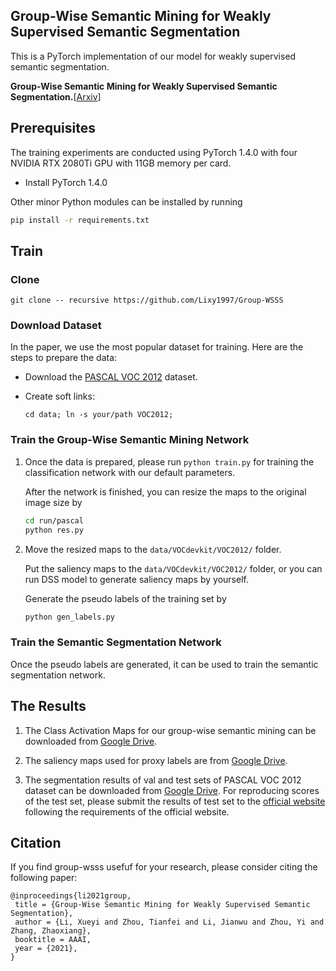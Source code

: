 ## Group-Wise Semantic Mining for Weakly Supervised Semantic Segmentation

This  is a PyTorch implementation of our model for weakly supervised semantic segmentation.

**Group-Wise Semantic Mining for Weakly Supervised Semantic Segmentation.**[[Arxiv]()]

## Prerequisites

The training experiments are conducted using PyTorch 1.4.0 with four NVIDIA RTX 2080Ti GPU with 11GB memory per card.

+ Install PyTorch 1.4.0

Other minor Python modules can be installed by running

```bash
pip install -r requirements.txt
``` 

## Train

### Clone

```git clone -- recursive https://github.com/Lixy1997/Group-WSSS```

### Download Dataset

In the paper, we use the most popular dataset for training. Here are the steps to prepare the data:

+ Download the [PASCAL VOC 2012](https://drive.google.com/file/d/1uh5bWXvLOpE-WZUUtO77uwCB4Qnh6d7X/view) dataset.

+ Create soft links:

    ```cd data; ln -s your/path VOC2012;```

### Train the Group-Wise Semantic Mining Network

1. Once the data is prepared, please run ```python train.py``` for training the classification network with our default parameters.

    After the network is finished, you can resize the maps to the original image size by

    ```bash
    cd run/pascal
    python res.py
    ``` 
2. Move the resized maps to the ```data/VOCdevkit/VOC2012/``` folder.

    Put the saliency maps to the ```data/VOCdevkit/VOC2012/``` folder, or you can run DSS model to generate saliency maps by yourself.

    Generate the pseudo labels of the training set by

    ```bash
    python gen_labels.py
    ```

### Train the Semantic Segmentation Network

Once the pseudo labels are generated, it can be used to train the semantic segmentation network.

## The Results

1. The Class Activation Maps for our group-wise semantic mining can be downloaded from [Google Drive](https://drive.google.com/drive/folders/1LkgKGtFP4_lCMnG2BxhzC7kcrBotog3O).

2. The saliency maps used for proxy labels are from [Google Drive](https://drive.google.com/file/d/1Ls2HBtg3jUiuk3WUuMtdUOVUFCgvE8IX/view).

3. The segmentation results of val and test sets of PASCAL VOC 2012 dataset can be downloaded from [Google Drive](https://drive.google.com/drive/folders/1l4gijmea9zDVt2VCwb-KuL6diit2T-zZ).
For reproducing scores of the test set, please submit the results of test set to the [official website](http://host.robots.ox.ac.uk:8080/) following the requirements of the official website.


## Citation
If you find group-wsss usefuf for your research, please consider citing the following paper:
```
@inproceedings{li2021group,
 title = {Group-Wise Semantic Mining for Weakly Supervised Semantic Segmentation},
 author = {Li, Xueyi and Zhou, Tianfei and Li, Jianwu and Zhou, Yi and Zhang, Zhaoxiang},
 booktitle = AAAI,
 year = {2021},
}
```


